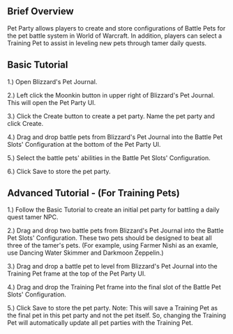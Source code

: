 Brief Overview
--------------

Pet Party allows players to create and store configurations of Battle Pets for the pet battle system in World of Warcraft.  In addition, players can select a Training Pet to assist in leveling new pets through tamer daily quests.

Basic Tutorial
--------------

1.) Open Blizzard's Pet Journal.

2.) Left click the Moonkin button in upper right of Blizzard's Pet Journal.  This will open the Pet Party UI.

3.) Click the Create button to create a pet party.  Name the pet party and click Create.

4.) Drag and drop battle pets from Blizzard's Pet Journal into the Battle Pet Slots' Configuration at the bottom of the Pet Party UI.

5.) Select the battle pets' abilities in the Battle Pet Slots' Configuration.

6.) Click Save to store the pet party.

Advanced Tutorial - (For Training Pets)
---------------------------------------

1.) Follow the Basic Tutorial to create an initial pet party for battling a daily quest tamer NPC.

2.) Drag and drop two battle pets from Blizzard's Pet Journal into the Battle Pet Slots' Configuration.  These two pets should be designed to beat all three of the tamer's pets.  (For example, using Farmer Nishi as an examle, use Dancing Water Skimmer and Darkmoon Zeppelin.)

3.) Drag and drop a battle pet to level from Blizzard's Pet Journal into the Training Pet frame at the top of the Pet Party UI.

4.) Drag and drop the Training Pet frame into the final slot of the Battle Pet Slots' Configuration.

5.) Click Save to store the pet party.
Note: This will save a Training Pet as the final pet in this pet party and not the pet itself.  So, changing the Training Pet will automatically update all pet parties with the Training Pet.
